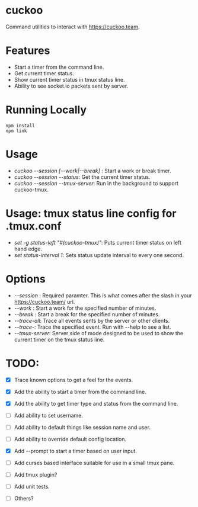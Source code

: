 # cuckoo
Command utilities to interact with https://cuckoo.team.

# Features
* Start a timer from the command line.
* Get current timer status.
* Show current timer status in tmux status line.
* Ability to see socket.io packets sent by server.

# Running Locally
    npm install
    npm link
    
# Usage
* *cuckoo --session <name> [--work|--break] <minutes>*: Start a work or break timer.
* *cuckoo --session <name> --status*: Get the current timer status.
* *cuckoo --session <name> --tmux-server*: Run in the background to support cuckoo-tmux.

# Usage: tmux status line config for .tmux.conf
* *set -g status-left "#(cuckoo-tmux)"*: Puts current timer status on left hand edge.
* *set status-interval 1*: Sets status update interval to every one second.

# Options
* *--session <name>*: Required paramter. This is what comes after the slash in your https://cuckoo.team/ url.
* *--work <minutes>*: Start a work for the specified number of minutes.
* *--break <minutes>*: Start a break for the specified number of minutes.
* *--trace-all*: Trace all events sents by the server or other clients.
* *--trace-<event-name>*: Trace the specified event. Run with --help to see a list.
* *--tmux-server*: Server side of mode designed to be used to show the current timer on the tmux status line.

# TODO:
- [x] Trace known options to get a feel for the events.
- [x] Add the ability to start a timer from the command line.
- [x] Add the ability to get timer type and status from the command line.
- [ ] Add ability to set username.
- [ ] Add ability to default things like session name and user.
- [ ] Add ability to override default config location.
- [x] Add --prompt to start a timer based on user input.
- [ ] Add curses based interface suitable for use in a small tmux pane.
- [ ] Add tmux plugin?
- [ ] Add unit tests.
- [ ] Others?

